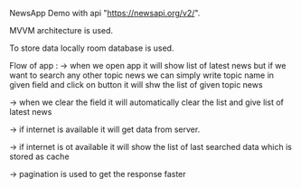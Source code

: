 NewsApp Demo with api "https://newsapi.org/v2/".

MVVM architecture is used.


To store data locally room database is used.



Flow of app  : 
-> when we open app it will show list of latest news but if we want to search any other topic news we can simply write topic name in given field and click on button it will shw the list of given topic news

-> when we clear the field it will automatically clear the list and give list of latest news 

-> if internet is available it will get data from server.

-> if internet is ot available it will show the list of last searched data which is stored as cache

-> pagination is used to get the response faster
